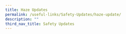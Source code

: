 ```yaml
---
title: Haze Updates
permalink: /useful-links/Safety-Updates/haze-update/
description: ""
third_nav_title: Safety Updates
---
```

